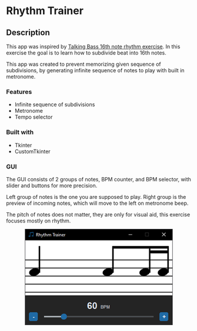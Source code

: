 # Rhythm Trainer

## Description
This app was inspired by [Talking Bass 16th note rhythm exercise](https://www.talkingbass.net/6-essential-16th-note-rhythms-you-need-to-learn/).
In this exercise the goal is to learn how to subdivide beat into 16th notes.

This app was created to prevent memorizing given sequence of subdivisions, by generating infinite sequence of notes to play with built in metronome. 

### Features
- Infinite sequence of subdivisions
- Metronome
- Tempo selector

### Built with
- Tkinter
- CustomTkinter

### GUI 
The GUI consists of 2 groups of notes, BPM counter, and BPM selector, with slider and buttons for more precision.

Left group of notes is the one you are supposed to play. Right group is the preview of incoming notes, which will move to the left on metronome beep. 

The pitch of notes does not matter, they are only for visual aid, this exercise focuses mostly on rhythm.
<div align="center">
    <img src="readme/gui.png" />
</div>


